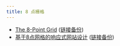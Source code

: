 ```yaml
---
title: 8 点栅格
---
```



- [The 8-Point Grid](http://spec.fm/specifics/8-pt-grid) ([链接备份](https://web.archive.org/web/20230130173432/https://spec.fm/specifics/8-pt-grid))
- [基于8点网格的响应式网站设计](https://zhuanlan.zhihu.com/p/26928282) ([链接备份](https://archive.ph/QDB0I))
